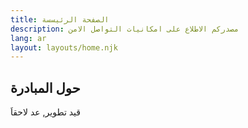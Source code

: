 ```yaml
---
title: الصفحة الرئيسسة
description: مصدركم الاطلاع على امكانيات التواصل الامن 
lang: ar
layout: layouts/home.njk
---
```


## حول المبادرة

قيد تطوير, عد لاحقاَ

